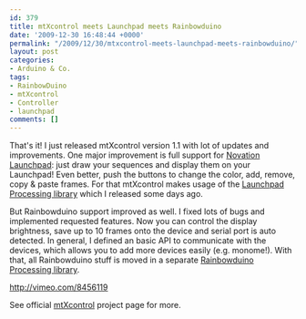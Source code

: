 ```yaml
---
id: 379
title: mtXcontrol meets Launchpad meets Rainbowduino
date: '2009-12-30 16:48:44 +0000'
permalink: "/2009/12/30/mtxcontrol-meets-launchpad-meets-rainbowduino/"
layout: post
categories:
- Arduino & Co.
tags:
- RainbowDuino
- mtXcontrol
- Controller
- launchpad
comments: []
---
```

That's it! I just released mtXcontrol version 1.1 with lot of updates and improvements. One major improvement is full support for [Novation Launchpad](http://www.novationmusic.com/products/launchpad): just draw your sequences and display them on your Launchpad! Even better, push the buttons to change the color, add, remove, copy & paste frames. For that mtXcontrol makes usage of the [Launchpad Processing library](http://rngtng.github.com/launchpad) which I released some days ago.

But Rainbowduino support improved as well. I fixed lots of bugs and implemented requested features. Now you can control the display brightness, save up to 10 frames onto the device and serial port is auto detected. In general, I defined an basic API to communicate with the devices, which allows you to add more devices easily (e.g. monome!). With that, all Rainbowduino stuff is moved in a separate [Rainbowduino Processing library](http://rngtng.github.com/rainbowduino).

<http://vimeo.com/8456119>

See official [mtXcontrol](http://www.rngtng.com/mtXcontrol) project page for more.
